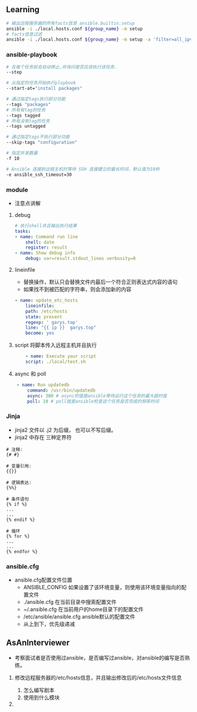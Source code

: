 ## Learning
```bash
# 输出远程服务器的所有facts信息 ansible.builtin.setup
ansible -i ./local.hosts.conf ${group_name} -m setup
# facts信息过滤
ansible -i ./local.hosts.conf ${group_name} -m setup -a 'filter=all_ipv4_addresses'
```

### ansible-playbook
```bash
# 在每个任务前会自动停止,并询问是否应该执行该任务.
--step

# 从指定的任务开始执行playbook
--start-at="install packages"

# 通过指定tags执行部分功能
--tags "packages"
# 所有有tag的任务
--tags tagged
# 所有没有tag的任务
--tags untagged

# 通过指定tags不执行部分功能
--skip-tags "configuration"

# 指定并发数量
-f 10

# Ansible 连接到远程主机时等待 SSH 连接建立的最长时间，默认值为10秒
-e ansible_ssh_timeout=30
```


### module
- 注意点讲解

1. debug
    ```yaml
    # 执行shell并且输出执行结果
    tasks:
    - name: Command run line 
        shell: date 
        register: result 
    - name: Show debug info 
        debug: var=result.stdout_lines verbosity=0
    ```

2. lineinfile
    - 替换操作，默认只会替换文件内最后一个符合正则表达式内容的语句
    - 如果找不到被匹配的字符串，则会添加新的内容
    ```yaml
    - name: update_etc_hosts
        lineinfile:
        path: /etc/hosts
        state: present
        regexp: ' garys.top'
        line: "{{ ip }}  garys.top"
        become: yes
    ```

3. script 将脚本传入远程主机并且执行
    ```yaml
        - name: Execute your script
        script: ./local/test.sh
    ```

4. async 和 poll
```yaml
    - name: Run updatedb
        command: /usr/bin/updatedb
        async: 300 # async的值是ansible等待运行这个任务的最大超时值
        poll: 10 # poll就是ansible检查这个任务是否完成的频率时间
```

### Jinja
- jinja2 文件以 .j2 为后缀， 也可以不写后缀。
- jinja2 中存在 三种定界符
```
# 注释:    
{# #}

# 变量引用:  
{{}}

# 逻辑表达:  
{%%}

# 条件语句
{% if %}
...
...
{% endif %}

# 循环
{% for %}
...
...
{% endfor %}
```

### ansible.cfg
- ansible.cfg配置文件位置
    - ANSIBLE_CONFIG   如果设置了该环境变量，则使用该环境变量指向的配置文件
    - ./ansible.cfg    在当前目录中搜索配置文件
    - ~/.ansible.cfg   在当前用户的home目录下的配置文件
    - /etc/ansible/ansible.cfg  ansible默认的配置文件
    - 从上到下，优先级递减

## AsAnInterviewer
- 考察面试者是否使用过ansible，是否编写过ansible，对ansible的编写是否熟练。

1. 修改远程服务器的/etc/hosts信息，并且输出修改后的/etc/hosts文件信息
    1. 怎么编写剧本
    2. 使用到什么模块

2. 